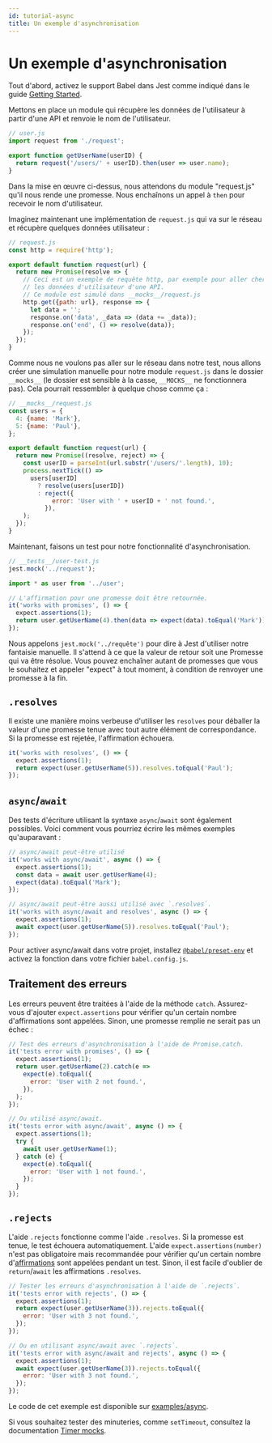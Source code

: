```yaml
---
id: tutorial-async
title: Un exemple d'asynchronisation
---
```


# Un exemple d'asynchronisation

Tout d'abord, activez le support Babel dans Jest comme indiqué dans le guide [Getting Started](GettingStarted.md#using-babel).

Mettons en place un module qui récupère les données de l'utilisateur à partir d'une API et renvoie le nom de l'utilisateur.

```js
// user.js
import request from './request';

export function getUserName(userID) {
  return request('/users/' + userID).then(user => user.name);
}
```

Dans la mise en œuvre ci-dessus, nous attendons du module "request.js" qu'il nous rende une promesse. Nous enchaînons un appel à `then` pour recevoir le nom d'utilisateur.

Imaginez maintenant une implémentation de `request.js` qui va sur le réseau et récupère quelques données utilisateur :

```js
// request.js
const http = require('http');

export default function request(url) {
  return new Promise(resolve => {
    // Ceci est un exemple de requête http, par exemple pour aller chercher
    // les données d'utilisateur d'une API.
    // Ce module est simulé dans __mocks__/request.js
    http.get({path: url}, response => {
      let data = '';
      response.on('data', _data => (data += _data));
      response.on('end', () => resolve(data));
    });
  });
}
```

Comme nous ne voulons pas aller sur le réseau dans notre test, nous allons créer une simulation manuelle pour notre module `request.js` dans le dossier `__mocks__` (le dossier est sensible à la casse, `__MOCKS__` ne fonctionnera pas). Cela pourrait ressembler à quelque chose comme ça :

```js
// __mocks__/request.js
const users = {
  4: {name: 'Mark'},
  5: {name: 'Paul'},
};

export default function request(url) {
  return new Promise((resolve, reject) => {
    const userID = parseInt(url.substr('/users/'.length), 10);
    process.nextTick(() =>
      users[userID]
        ? resolve(users[userID])
        : reject({
            error: 'User with ' + userID + ' not found.',
          }),
    );
  });
}
```

Maintenant, faisons un test pour notre fonctionnalité d'asynchronisation.

```js
// __tests__/user-test.js
jest.mock('../request');

import * as user from '../user';

// L'affirmation pour une promesse doit être retournée.
it('works with promises', () => {
  expect.assertions(1);
  return user.getUserName(4).then(data => expect(data).toEqual('Mark'));
});
```

Nous appelons `jest.mock('../requête')` pour dire à Jest d'utiliser notre fantaisie manuelle. Il s'attend à ce que la valeur de retour soit une Promesse qui va être résolue. Vous pouvez enchaîner autant de promesses que vous le souhaitez et appeler "expect" à tout moment, à condition de renvoyer une promesse à la fin.

## `.resolves`

Il existe une manière moins verbeuse d'utiliser les `resolves` pour déballer la valeur d'une promesse tenue avec tout autre élément de correspondance. Si la promesse est rejetée, l'affirmation échouera.

```js
it('works with resolves', () => {
  expect.assertions(1);
  return expect(user.getUserName(5)).resolves.toEqual('Paul');
});
```

## `async`/`await`

Des tests d'écriture utilisant la syntaxe `async`/`await` sont également possibles. Voici comment vous pourriez écrire les mêmes exemples qu'auparavant :

```js
// async/await peut-être utilisé
it('works with async/await', async () => {
  expect.assertions(1);
  const data = await user.getUserName(4);
  expect(data).toEqual('Mark');
});

// async/await peut-être aussi utilisé avec `.resolves`.
it('works with async/await and resolves', async () => {
  expect.assertions(1);
  await expect(user.getUserName(5)).resolves.toEqual('Paul');
});
```

Pour activer async/await dans votre projet, installez [`@babel/preset-env`](https://babeljs.io/docs/en/babel-preset-env) et activez la fonction dans votre fichier `babel.config.js`.

## Traitement des erreurs

Les erreurs peuvent être traitées à l'aide de la méthode `catch`. Assurez-vous d'ajouter `expect.assertions` pour vérifier qu'un certain nombre d'affirmations sont appelées. Sinon, une promesse remplie ne serait pas un échec :

```js
// Test des erreurs d'asynchronisation à l'aide de Promise.catch.
it('tests error with promises', () => {
  expect.assertions(1);
  return user.getUserName(2).catch(e =>
    expect(e).toEqual({
      error: 'User with 2 not found.',
    }),
  );
});

// Ou utilisé async/await.
it('tests error with async/await', async () => {
  expect.assertions(1);
  try {
    await user.getUserName(1);
  } catch (e) {
    expect(e).toEqual({
      error: 'User with 1 not found.',
    });
  }
});
```

## `.rejects`

L'aide `.rejects` fonctionne comme l'aide `.resolves`. Si la promesse est tenue, le test échouera automatiquement. L'aide `expect.assertions(number)` n'est pas obligatoire mais recommandée pour vérifier qu'un certain nombre d'[affirmations](https://jestjs.io/docs/en/expect#expectassertionsnumber) sont appelées pendant un test. Sinon, il est facile d'oublier de `return`/`await` les affirmations `.resolves`.

```js
// Tester les erreurs d'asynchronisation à l'aide de `.rejects`.
it('tests error with rejects', () => {
  expect.assertions(1);
  return expect(user.getUserName(3)).rejects.toEqual({
    error: 'User with 3 not found.',
  });
});

// Ou en utilisant async/await avec `.rejects`.
it('tests error with async/await and rejects', async () => {
  expect.assertions(1);
  await expect(user.getUserName(3)).rejects.toEqual({
    error: 'User with 3 not found.',
  });
});
```

Le code de cet exemple est disponible sur [examples/async](https://github.com/facebook/jest/tree/master/examples/async).

Si vous souhaitez tester des minuteries, comme `setTimeout`, consultez la documentation [Timer mocks](TimerMocks.md).
